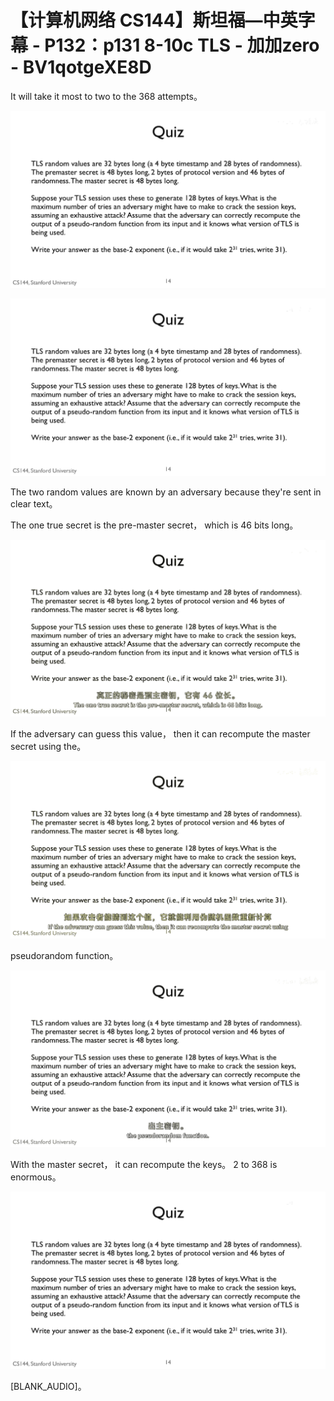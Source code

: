 # 【计算机网络 CS144】斯坦福—中英字幕 - P132：p131 8-10c TLS - 加加zero - BV1qotgeXE8D

 It will take it most to two to the 368 attempts。

![](img/c523bbed62b48531258f3702d33f52a4_1.png)

![](img/c523bbed62b48531258f3702d33f52a4_2.png)

 The two random values are known by an adversary because they're sent in clear text。

 The one true secret is the pre-master secret， which is 46 bits long。



![](img/c523bbed62b48531258f3702d33f52a4_4.png)

 If the adversary can guess this value， then it can recompute the master secret using the。



![](img/c523bbed62b48531258f3702d33f52a4_6.png)

 pseudorandom function。

![](img/c523bbed62b48531258f3702d33f52a4_8.png)

 With the master secret， it can recompute the keys。 2 to 368 is enormous。



![](img/c523bbed62b48531258f3702d33f52a4_10.png)

 [BLANK_AUDIO]。
